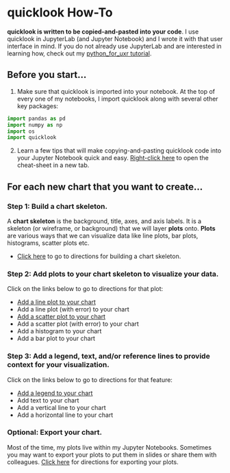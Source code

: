 # quicklook How-To
**quicklook is written to be copied-and-pasted into your code**. I use quicklook in JupyterLab (and Jupyter Notebook) and I wrote it with that user interface in mind. If you do not already use JupyterLab and are interested in learning how, check out my [python_for_uxr tutorial](https://github.com/alexdsbreslav/python_for_uxr).

## Before you start...
1. Make sure that quicklook is imported into your notebook. At the top of every one of my notebooks, I import quicklook along with several other key packages:
```python
import pandas as pd
import numpy as np
import os
import quicklook
```
2. Learn a few tips that will make copying-and-pasting quicklook code into your Jupyter Notebook quick and easy. [Right-click here](https://github.com/alexdsbreslav/quicklook/blob/master/how_to_use_quicklook/copy_and_paste_quicklook_code.md) to open the cheat-sheet in a new tab.

## For each new chart that you want to create...
### Step 1: Build a chart skeleton.
A **chart skeleton** is the background, title, axes, and axis labels. It is a skeleton (or wireframe, or background) that we will layer **plots** onto.
**Plots** are various ways that we can visualize data like line plots, bar plots, histograms, scatter plots etc.
- [Click here](https://github.com/alexdsbreslav/quicklook/blob/master/how_to_use_quicklook/build_chart_skeleton.md) to go to directions for building a chart skeleton.

### Step 2: Add plots to your chart skeleton to visualize your data.
Click on the links below to go to directions for that plot:
- [Add a line plot to your chart](https://github.com/alexdsbreslav/quicklook/blob/master/how_to_use_quicklook/add_line_to_chart.md)
- Add a line plot (with error) to your chart
- [Add a scatter plot to your chart](https://github.com/alexdsbreslav/quicklook/blob/master/how_to_use_quicklook/add_scatter_to_chart.md)
- Add a scatter plot (with error) to your chart
- Add a histogram to your chart
- Add a bar plot to your chart

### Step 3: Add a legend, text, and/or reference lines to provide context for your visualization.
Click on the links below to go to directions for that feature:
- [Add a legend to your chart](https://github.com/alexdsbreslav/quicklook/blob/master/how_to_use_quicklook/add_legend.md)
- Add text to your chart
- Add a vertical line to your chart
- Add a horizontal line to your chart

### Optional: Export your chart.
Most of the time, my plots live within my Jupyter Notebooks. Sometimes you may want to export your plots to put them in slides or share them with colleagues. [Click here]() for directions for exporting your plots.
